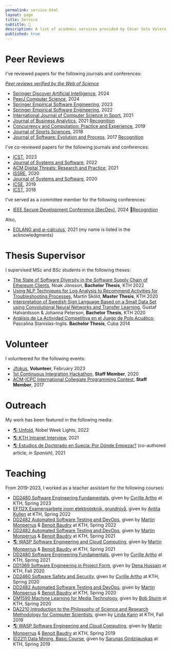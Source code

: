 ```yaml
---
permalink: service.html
layout: page
title: Service
subtitle: 🙋
description: A list of academic services provided by César Soto Valero.
published: true
---
```


# Peer Reviews

I've reviewed papers for the following journals and conferences:

<aside class="quote">
    <em><a href="https://www.webofscience.com/wos/author/record/AAB-9333-2019">Peer reviews verified by the Web of Science</a></em> 
</aside>

- [Springer Discover Artificial Intelligence](https://link.springer.com/journal/44163), 2024
- [PeerJ Computer Science](https://peerj.com/computer-science/), 2024
- [Springer Empirical Software Engineering](https://www.springer.com/journal/10664), 2023
- [Springer Empirical Software Engineering](https://www.springer.com/journal/10664), 2022
- [International Journal of Computer Science in Sport](https://sciendo.com/journal/IJCSS), 2021
- [Journal of Business Analytics](https://www.tandfonline.com/toc/tjba20/current), 2021 [Recognition](../files/certificates/2021_JBA_Reviewer_Certificate.pdf)
- [Concurrency and Computation: Practice and Experience](https://onlinelibrary.wiley.com/journal/15320634), 2019 
- [Journal of Sports Sciences](https://www.tandfonline.com/toc/rjsp20/current), 2018
- [Journal of Software: Evolution and Process](https://onlinelibrary.wiley.com/journal/20477481), 2017 [Recognition](../files/certificates/SMR_Certificate.pdf)

I've co-reviewed papers for the following journals and conferences:

- [ICST](https://conf.researchr.org/home/icst-2023), 2023
- [Journal of Systems and Software](https://www.journals.elsevier.com/journal-of-systems-and-software), 2022
- [ACM Digital Threats: Research and Practice](https://dl.acm.org/journal/dtrap), 2021
- [ISSRE](http://2020.issre.net/research-cfp), 2020
- [Journal of Systems and Software](https://www.journals.elsevier.com/journal-of-systems-and-software), 2020
- [ICSE](https://conf.researchr.org/home/icse-2019), 2019
- [ICST](https://www.es.mdh.se/icst2018), 2018

I've served as a committee member for the following conferences:

- [IEEE Secure Development Conference (SecDev)](https://secdev.ieee.org/2024/program-committee/), 2024 📎[Recognition](../img/screenshots/SecDev2024.png)

Also,

- [EOLANG and &phi;-calculus](https://arxiv.org/abs/2111.13384), 2021 (my name is listed in the acknowledgments)

 
# Thesis Supervisor

I supervised MSc and BSc students in the following theses:

- [The State of Software Diversity in the Software Supply Chain of Ethereum Clients](../files/publications/The_State_Of_Software_Diversity_In_The_Software_Supply_Chain.pdf), Noak Jönsson, **Bachelor Thesis**, KTH 2022
- [Using NLP Techniques for Log Analysis to Recommend Activities for Troubleshooting Processes](https://www.diva-portal.org/smash/get/diva2:1523606/FULLTEXT01.pdf), Martin Sköld, **Master Thesis**, KTH 2020
- [Interpretation of Swedish Sign Language Based on a Small Data Set using Convolutional Neural Networks and Transfer Learning](http://www.diva-portal.org/smash/get/diva2:1449866/FULLTEXT01.pdf), Gustaf Halvardsson & Johanna Peterson, **Bachelor Thesis**, KTH 2020
- [Análisis de La Actividad Competitiva en el Juego de Polo Acuático](http://dspace.uclv.edu.cu/bitstream/handle/123456789/6788/Tesis%20Pascalina%20Stanislas%20Final.pdf), Pascalina Stanislas-Inglis. **Bachelor Thesis**, Cuba 2014

# Volunteer

I volunteered for the following events:

- [Jfokus](https://www.jfokus.se/), **Volunteer**, February 2023
- [1st Continuous Integration Hackathon](https://hackathon.castor.kth.se/2019/), **Staff Member**, 2020
- [ACM-ICPC International Collegiate Programming Contest](https://coj-forum.uci.cu/viewforum.php?f=97), **Staff Member**, 2017

# Outreach

My work has been featured in the following media:

- [:earth_americas: Unfold](https://rethread.art/projects/unfold.html), Nobel Week Lights, 2022
- [:earth_americas: KTH Intranet Interview](https://intra.kth.se/en/eecs/nyheter/grattis-till-vinsten-cesar-1.1112396), 2021
- [:earth_americas: Estudios de Doctorado en Suecia: Por Dónde Empezar?](https://eltoque.com/estudios-de-doctorado-en-suecia-por-donde-empezar) (co-authored article, _in Spanish_), 2021

# Teaching

From 2019-2023, I worked as a teacher assistant for the following courses:

- [DD2480 Software Engineering Fundamentals](https://www.kth.se/student/kurser/kurs/DD2480?l=en), given by [Cyrille Artho](https://www.kth.se/profile/artho) at KTH, Spring 2023
- [EF112X Examensarbete inom elektroteknik, grundnivå](https://www.kth.se/social/course/EF112X/), given by [Antita Kullen](https://people.kth.se/~kullen/) at KTH, Spring 2022
- [DD2482 Automated Software Testing and DevOps](https://www.kth.se/student/kurser/kurs/DD2482), given by [Martin Monperrus](https://www.monperrus.net/martin) & [Benoit Baudry](https://softwarediversity.eu) at KTH, Spring 2022
- [DD2482 Automated Software Testing and DevOps](https://www.kth.se/student/kurser/kurs/DD2482), given by [Martin Monperrus](https://www.monperrus.net/martin) & [Benoit Baudry](https://softwarediversity.eu) at KTH, Spring 2021
- [:earth_americas: WASP Software Engineering and Cloud Computing](https://wasp-sweden.org/graduate-school/courses/software-engineering-and-cloud-computing), given by [Martin Monperrus](https://www.monperrus.net/martin) & [Benoit Baudry](https://softwarediversity.eu) at KTH, Spring 2021
- [DD2480 Software Engineering Fundamentals](https://www.kth.se/student/kurser/kurs/DD2480?l=en), given by [Cyrille Artho](https://www.kth.se/profile/artho) at KTH, Spring 2021
- [DD1369 Software Engineering in Project Form](https://www.kth.se/social/course/DD1369/), given by [Dena Hussain](https://www.kth.se/profile/denah/) at KTH, Fall 2020
- [DD2460 Software Safety and Security](https://www.kth.se/social/course/DD2460), given by [Cyrille Artho](https://www.kth.se/profile/artho) at KTH, Spring 2020
- [DD2482 Automated Software Testing and DevOps](https://www.kth.se/student/kurser/kurs/DD2482), given by [Martin Monperrus](https://www.monperrus.net/martin) & [Benoit Baudry](https://softwarediversity.eu) at KTH, Spring 2020
- [DM1590 Machine Learning for Media Technology](https://www.kth.se/student/kurser/kurs/DM1590), given by [Bob Sturm](http://www.eecs.qmul.ac.uk/~sturm/) at KTH, Spring 2020
- [DA2210 Introduction to the Philosophy of Science and Research Methodology for Computer Scientists](https://www.kth.se/social/course/DA2210), given by [Linda Kann](http://www.csc.kth.se/~lk) at KTH, Fall 2019
- [:earth_americas: WASP Software Engineering and Cloud Computing](https://wasp-sweden.org/graduate-school/courses/software-engineering-and-cloud-computing), given by [Martin Monperrus](https://www.monperrus.net/martin) & [Benoit Baudry](https://softwarediversity.eu) at KTH, Spring 2019
- [ID2211 Data Mining, Basic Course](https://www.kth.se/student/kurser/kurs/ID2211?l=en), given by [Sarunas Girdzijauskas](https://scholar-google-se.focus.lib.kth.se/citations?user=mhqpsO4AAAAJ&hl=en) at KTH, Spring 2019


